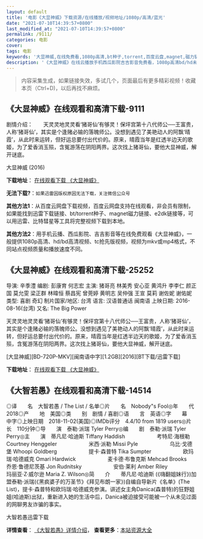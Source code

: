 ```yaml
---
layout: default
title: '电影《大显神威》下载资源/在线播放/视频地址/1080p/高清/蓝光'
date: "2021-07-10T14:39:57+0800"
last_modified_at: "2021-07-10T14:39:57+0800"
permalink: /9111/
categories: 电影
cover:
tags: 电影
keywords: '大显神威,在线免费看,1080p高清,bt种子,torrent,百度云盘,magnet,磁力链,迅雷下载资源'
description: '《大显神威》在线云播放手机西瓜影院吉吉影音免费看，1080p高清bd/hd未删减完整版和tc抢先枪版，mkv/mp4格式，附带bt/torrent种子、magnet/磁力链、百度云盘、网盘资源迅雷下载链接'
---
```


>内容采集生成，如果链接失效，多试几个，页面最后有更多精彩视频！收藏本页（Ctrl+D)，以后再找不麻烦。


## 《大显神威》在线观看和高清下载-9111

剧情介绍：　　天灵灵地灵灵看‘猪哥仙’有够灵！保坪宫第十八代师公──王富贵，人称‘猪哥仙’，其实是个逢赌必输的落魄师公。没想到遇见了美艳动人的阿飘‘晴霞’，从此时来运转，但好运总要付出代价的。原来，晴霞当年是红透半边天的歌姬，为了爱香消玉殒，含冤游荡在阴阳两界。这次找上猪哥仙，要他大显神威，解开谜底。


大显神威 (2016)

**下载地址**： [在线观看下载 《大显神威》](https://www.btbtdy.me/btdy/dy9946.html) 


**无法下载?**：`如果迅雷因版权原因无法下载，关注微信公众号 `

**其他方法1**：从百度云网盘下载视频，百度云网盘支持在线观看，非会员有限制，如果能找到迅雷下载链接、bt/torrent种子、magnet磁力链接、e2dk链接等，可以用迅雷、比特彗星等工具将完整视频下载到本地。

**其他方法2**：用手机云播、西瓜影院、吉吉影音等在线免费观看《大显神威》，一般提供1080p高清、hd/bd高清视频、tc抢先版视频，视频为mkv或mp4格式，不同站点视频质量和播放速度不同。


## 《大显神威》在线观看和高清下载-25252

导演: 辛季澧 编剧: 彭康育 何志宏 主演: 猪哥亮 林美秀 安心亚 黄鸿升 李李仁 颜正国 莫允雯 梁正群 林暐恒 蔡昌宪 曾莞婷 黄明志 吴仲强 王宣 莫莉 谢佐妮 谢佑妮 类型: 喜剧 奇幻 制片国家/地区: 台湾 语言: 汉语普通话 闽南语 上映日期: 2016-08-16(台湾) 又名: The Big Power

天灵灵地灵灵看‘猪哥仙’有够灵！保坪宫第十八代师公──王富贵，人称‘猪哥仙’，其实是个逢赌必输的落魄师公。没想到遇见了美艳动人的阿飘‘晴霞’，从此时来运转，但好运总要付出代价的。原来，晴霞当年是红透半边天的歌姬，为了爱香消玉殒，含冤游荡在阴阳两界。这次找上猪哥仙，要他大显神威，解开谜底。


[大显神威][BD-720P-MKV][闽南语中字][1.2GB][2016][BT下载/迅雷下载]

**下载地址**： [在线观看下载 《大显神威》](https://www.btdx8.com/torrent/the_big_power_2016.html) 


## 《大智若愚》在线观看和高清下载-14514

◎译　　名　大智若愚 / The List / 名单◎片　　名　Nobody"s Fool◎年　　代　2018◎产　　地　美国◎类　　别　剧情 / 喜剧◎语　　言　英语◎字　　幕　中字◎上映日期　2018-11-02(美国)◎IMDb评分　4.4/10 from 1819 users◎片　　长　110分钟◎导　　演　泰勒·派瑞 Tyler Perry◎编　　剧　泰勒·派瑞 Tyler Perry◎主　　演　蒂凡尼·哈迪斯 Tiffany Haddish　　　　　　考特尼·海根勒 Courtney Henggeler　　　　　　米西·派勒 Missi Pyle　　　　　　乌比·戈德堡 Whoopi Goldberg　　　　　　提卡·森普特 Tika Sumpter　　　　　　欧玛瑞·哈德威克 Omari Hardwick　　　　　　麦卡德·布鲁克斯 Mehcad Brooks　　　　　　乔恩·鲁德尼茨基 Jon Rudnitsky　　　　　　安伯·莱利 Amber Riley　　　　　　玛丽亚·Z·威尔逊 Maria Z. Wilson◎简　　介　　蒂凡尼·哈迪斯 (《嗨翻姐妹行》)加盟泰勒·派瑞(《黑疯婆子的万圣节》《拜见布朗一家》)自编自导新片《名单》(The List)，提卡·森普特和欧玛瑞·哈德威克参演。讲述女主角Danica(森普特)的狂野姐姐(哈迪斯)出狱，重新进入她的生活中后，Danica被迫接受可能被一个从未见过面的网聊男友诈骗的事实。


大智若愚迅雷下载

**详情查看**： [《大智若愚》详情介绍](/movie/14514/)， **查看更多**：[本站资源大全](/movie/t/all/)

